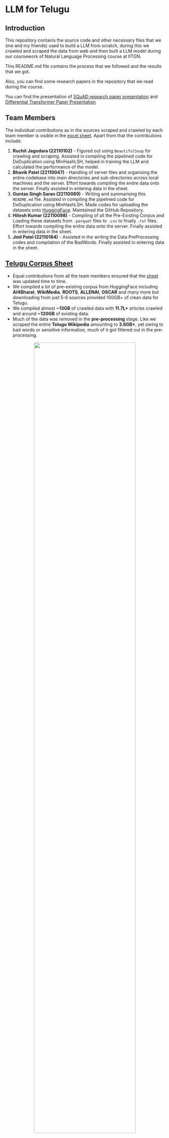 # LLM for Telugu

## Introduction

This repository contains the source code and other necessary files that we (me and my friends) used to build a LLM from scratch, during this we crawled and scraped the data from web and then built a LLM model during our coursework of Natural Language Processing course at IITGN.

This README.md file contains the process that we followed and the results that we got.

Also, you can find some research papers in the repository that we read during the course.

You can find the presentation of [SQuAD research paper presentation](https://www.canva.com/design/DAGRmAiJHLI/Dty-frFIr-jIFDziMR3zEg/view?utm_content=DAGRmAiJHLI&utm_campaign=designshare&utm_medium=link2&utm_source=uniquelinks&utlId=ha25e3e3775) and [Differential Transformer Paper Presentation](https://www.canva.com/design/DAGVmj1JB00/y7b6o2-OsaP4nZX3EgaWmg/view?utm_content=DAGVmj1JB00&utm_campaign=designshare&utm_medium=link2&utm_source=uniquelinks&utlId=h699303325e) 

## Team Members
The individual contributions as in the sources scraped and crawled by each team member is visible in the [excel sheet](https://docs.google.com/spreadsheets/d/1Kr59i-8Gyhi3ehN_hLVCPdBcms7L07xNUUFsTW3uFDk/edit?usp=sharing). Apart from that the contributions include:
1. **Ruchit Jagodara (22110102)** - Figured out using `BeautifulSoup` for crawling and scraping. Assisted in compiling the pipelined code for DeDuplication using MinHashLSH, helped in training the LLM and calculated the performance of the model.
2. **Bhavik Patel (22110047)** - Handling of server files and organising the entire codebase into main directories and sub-directories across local machines and the server. Effort towards compiling the enitre data onto the server. Finally assisted in entering data in the sheet.
3. **Guntas Singh Saran (22110089)** - Writing and summarising this `README.md` file. Assisted in compiling the pipelined code for DeDuplication using MinHashLSH. Made codes for uploading the datasets onto [HuggingFace](https://huggingface.co/guntas-13). Maintained the GitHub Repository.
4. **Hitesh Kumar (22110098)** - Compiling of all the Pre-Existing Corpus and Loading these datasets from `.parquet` files to `.csv` to finally `.txt` files. Effort towards compiling the enitre data onto the server. Finally assisted in entering data in the sheet. 
5. **Jinil Patel (22110184)** - Assisted in the writing the Data PreProcessing codes and compilation of the BadWords. Finally assisted in entering data in the sheet.

## [Telugu Corpus Sheet](https://docs.google.com/spreadsheets/d/1Kr59i-8Gyhi3ehN_hLVCPdBcms7L07xNUUFsTW3uFDk/edit?gid=1042635267#gid=1042635267)

- Equal contributions from all the team members ensured that the [sheet](https://docs.google.com/spreadsheets/d/1Kr59i-8Gyhi3ehN_hLVCPdBcms7L07xNUUFsTW3uFDk/edit?usp=sharing) was updated time to time.
- We compiled a lot of pre-existing corpus from HuggingFace including **AI4Bharat**, **WikiMedia**, **ROOTS**, **ALLENAI**, **OSCAR** and many more but downloading from just 5-6 sources provided 100GB+ of clean data for Telugu.
- We compiled almost **~13GB** of crawled data with **11.7L+** articles crawled and around **~120GB** of existing data.
- Much of the data was removed in the **pre-processing** stage. Like we scraped the entire **Telugu Wikipedia** amounting to **3.6GB+**, yet owing to bad words or sensitive information, much of it got filtered out in the pre-processing.

<div align = "center">
    <img src = "https://github.com/guntas-13/CS613-NLP/blob/main/Media/MainSheet.png" style="width: 80%">
</div>

<div align = "center">
    <img src = "https://github.com/guntas-13/CS613-NLP/blob/main/Media/PreProcessed.png" style="width: 80%">
</div>

<div align = "center">
    <img src = "https://github.com/guntas-13/CS613-NLP/blob/main/Media/Existing.png" style="width: 80%">
</div>

<div align = "center">
    <img src = "https://github.com/guntas-13/CS613-NLP/blob/main/Media/CSVs.jpeg" style="width: 50%">
</div>

**The screenshot above does not contain the entire data and even this data is still in `.csv` format, which got even expanded after converting them to individual `.txt` files.**


## Data Scraping and Crawling [`Scraping_CrawlingCodes`](https://github.com/guntas-13/CS613-NLP/tree/main/Scraping_CrawlingCodes)
<div align = "center">
    <img src = "https://github.com/guntas-13/CS613-NLP/blob/main/Media/Crawling.jpeg" style="width: 80%">
</div>

Initially, we were using `Selenium` but quite early on switched to `BeautifulSoup` for this task. We employed `Multi-threading` to speed up the scraping and crawling tasks. <br>
Our basic pipeline was:

- We created a main folder for each source named `<source-name>-<team-member>`.
- In each of these folders, there were two folders `WebCrawl` and `LinkScrape`.
- Additionally, the main folder also contained a Jupyter Notebook that was used as an experimentation to know the interface of that particular source.
- All the scraped links were stored in `.csv` files, and then later, the crawling code took over, saving each individual article in separate `.txt` files.


<div align = "center">
    <img src = "https://github.com/guntas-13/CS613-NLP/blob/main/Media/MainFile.png" style="width: 40%">
</div>

An example of `LinkScrape.py`
```python
from bs4 import BeautifulSoup
import urllib.request

def get_links(content):
    soup = BeautifulSoup(content, 'html.parser')
    main_div = soup.find('div', class_='band')
    anchors = main_div.find_all('a', class_="read-more", href=True)
    links = [a['href'] for a in anchors]
    return links

def crawl_data_from_link_with_retry(link, max_retries=3, retry_interval=5):
    retries = 0
    while retries < max_retries:
        try:
            response = urllib.request.urlopen(link)
            if response.status == 200:
                return response.read()
            else:
                print(f"Failed to fetch data from {link}. Retrying... ({retries + 1}/{max_retries})")
                retries += 1
                time.sleep(retry_interval)
        except Exception as e:
            print(f"An error occurred while fetching data from {link}: {e}. Retrying... ({retries + 1}/{max_retries})")
            retries += 1
            time.sleep(retry_interval)
    print(f"Failed to fetch data from {link} after {max_retries} retries.")
    return None
```

An example of `WebCrawl.py`
```python
def extract_data_from_html(html_content):
    try:
        soup = BeautifulSoup(html_content, "html.parser")
        
        extracted_data = ""
        for paragraph in soup.find_all('p'):
            extracted_data += paragraph.get_text() + "\n"

    except Exception as e:
        print(f"An error occurred while extracting Telugu data: {e}")
    
    return extracted_data
```


## Data Preprocessing [`DataPreprocessing`](https://github.com/guntas-13/CS613-NLP/tree/main/DataPreprocessing)

### 1. `TextToCSV.py`
This script processes text files from a specified directory, extracting links and text content, and compiles them into a single CSV file. Since initially we had scraped files as separate `.txt` files, it was necessary that for summarising the data, this was needed.

### 2. `PreProcess.py`
This script cleans a CSV file by removing entries that contain unwanted content, such as **bad words**, email addresses, and phone numbers. <br>
We had compiled bad words from the this [source](https://github.com/thisandagain/washyourmouthoutwithsoap/blob/develop/data/build.json) and later with the help of our Telugu friends, we added more words and made the [`badwords.json`](https://github.com/guntas-13/CS613-NLP/blob/main/badwords.json). We further made sure that no personal information gets leaked into the corpus like phone numbers or email addresses; and all those articles we're flagged and removed. <br> <br>
`PreProcess.py` takes your data in `.csv` format and separates the data into two files - `<source>_clean_articles.csv` and `<source>_bad_articles.csv`. The latter file also contains a column to show why that particular article has been flagged and removed.

<div align = "center">
    <img src = "https://github.com/guntas-13/CS613-NLP/blob/main/Media/PreProcess.png" style="width: 90%">
</div>

#### Regular Expression Patterns
Next, the script defines regular expression patterns for identifying email addresses and phone numbers:

```python
bad_words = "|".join(bad_words)
email_pattern = r"\S+@\S+"
phone_pattern = r'[\+\(]?[0-9][0-9 .\-\(\)]{5,}[0-9]'
correct_phone_pattern = r"\s?\d{4}-\d{4}\s?$"
```

- `bad_words`: A combined pattern of bad words.
- `email_pattern`: Matches standard email formats.
- `phone_pattern`: Matches various phone number formats.
- `correct_phone_pattern`: Ensures phone numbers follow a specific formatting standard (e.g., 1234-5678).

<div align = "center">
    <img src = "https://github.com/guntas-13/CS613-NLP/blob/main/Media/BadWords.jpeg" style="width: 80%">
</div>

<div align = "center">
<i>Screenshot showing why articles were flagged and removed containing sensitive information or bad words.</i>
</div>

### 3. `HyperLinks.py`
This script processes the cleaned CSV file to extract English text segments and modify the original content to replace unwanted strings, such as hyperlinks using the `<|hyperlink|>` tag.

```python
segments = re.findall(r'[a-zA-Z0-9»!@#$%^&*()_+={}\[\]:;"\'|\\<,>.?/~\s\n%+^-]+', text)

def remove_strings_from_row(content, strings_to_remove):
    if len(strings_to_remove) > 0 and (("https" in strings_to_remove) or ("www" in strings_to_remove) or ("http" in strings_to_remove) or ("http://" in strings_to_remove)):
        if strings_to_remove[-1] == " " or strings_to_remove[-1] == "\n" or strings_to_remove[-1] == "»":
            content = content.replace(strings_to_remove[:-1], ' <|hyperlink|> ')
        else:
            content = content.replace(strings_to_remove, ' <|hyperlink|> ')
    return content
```

<div align = "center">
    <img src = "https://github.com/guntas-13/CS613-NLP/blob/main/Media/HyperLinks.png" style="width: 80%">
</div>


## Data DeDuplication [`DeDuplication`](https://github.com/guntas-13/CS613-NLP/tree/main/DeDuplication)

**We were not able to perform deduplication on the entire dataset but did on a subset on a local machine of 3 sources. Although we were at least able to compile all the data on the server to be ready for deduplication, owing to time constraints, we were not able to finish it. Hence the task of making the final table is still incomplete**

### 1. `CreateFilePaths.py`

This script scans specified directories for `.txt` files and compiles their paths into a CSV file. It utilizes multithreading for faster processing.

### 2. `MinHashLSH_Query.py`
This script reads file paths from the CSV generated by the previous script, computes MinHash signatures for each file, and uses Locality-Sensitive Hashing (LSH) to identify duplicates. We set the Jaccard Similarity threshold at **0.8**.

**Key Functions**:

- `get_minhash(content, num_perm=128)`: Generates a MinHash signature for the file content.
- `deduplicate_files(filepaths, threshold=0.8)`: Identifies duplicate files based on MinHash similarities.

### 3. `FilterFalse.py`
This script filters CSV files in a specified directory, keeping only those rows where the similarity exceeds a defined threshold. It modifies the original files in place.

### 4. `FilterDuplicates.py`
This script processes the CSV files containing similarity results, determining which files to keep and which to remove based on their similarity scores.

### 5. `FinalRemove.py`
The final script reads a list of files to be removed from a text file and deletes those files from the filesystem.

### 6. [`stats.sh`](https://github.com/guntas-13/CS613-NLP/blob/main/DeDuplication/stats.sh)
We even wrote a bash script that would give the number of files and the folder size for each of the sources in our main folder.

<div align = "center">
    <img src = "https://github.com/guntas-13/CS613-NLP/blob/main/Media/Script.png" style="width: 80%;">
</div>


## The DeDuplication Pipeline

- All the sources need to be present in one main folder as directory containing all the articles from that source in `.txt` format.

<div align = "center">
    <img src = "https://github.com/guntas-13/CS613-NLP/blob/main/Media/Corpus.png" style="width: 40%; float: left;">
    <img src = "https://github.com/guntas-13/CS613-NLP/blob/main/Media/FileStructure.png" style="width: 40%;">
</div>

<div align = "center">
    <img src = "https://github.com/guntas-13/CS613-NLP/blob/main/Media/Server.jpeg" style="width: 100%;">
</div>

<div align = "center">
    <i>An attempt at how we were compiling all our data onto the server to be ready for deduplication.</i>
</div>

- Then, after this file setup, we ran `CreateFilePaths.py` that gave each article a unique ID in terms of their file paths on the respective machines.

<div align = "center">
    <img src = "https://github.com/guntas-13/CS613-NLP/blob/main/Media/FilePaths.png" style="width: 20%;">
</div>

- Next, two directories needed to be created, `Similarity` and `Logs`, and the script `MinHashLSH_Query.py` was run. This will create CSVs in the `Similarity` directory in chunks to avoid RAM overflows. These CSVs contain the duplicates figured out by the LSH object with their actual similarity values with its neighbors to later account for FALSE POSITIVES.

<div align = "center">
    <img src = "https://github.com/guntas-13/CS613-NLP/blob/main/Media/SimilarityDir.png" style="width: 40%;">
</div>

<div align = "center">
    <img src = "https://github.com/guntas-13/CS613-NLP/blob/main/Media/SimilarityLSH.png" style="width: 80%;">
</div>

<div align = "center">
    <i>Notice how there are 2 false positives with a similarity of less than 0.8 that came in. These will be filtered.</i>
</div>

- Now once, we have these CSVs, we run `FilterFalse.py` that will overwrite these CSVs, removing the rows that were False Positives.
- Then `FilterDuplicates.py` is run, which will check which file to remove out of the pair in a row in the above CSVs. This will create a log `.txt` file in the `Logs` directory of the **filepaths** of all the articles that need to be removed.

<div align = "center">
    <img src = "https://github.com/guntas-13/CS613-NLP/blob/main/Media/Logs.png" style="width: 40%;">
</div>

- Then, at last, the `FinalRemove.py` is run, which will do the honors of discarding these logged files.

<div align = "center">
    <img src = "https://github.com/guntas-13/CS613-NLP/blob/main/Media/ToDelete.png" style="width: 20%;">
</div>


## Data Uploading to Server and HuggingFace

- Since our pipeline had several raw `.txt` files and bad/clean `.csv` files we tried to upload them as single `.zip` file to [HuggingFace](https://huggingface.co/guntas-13).
- Later the clean data which was in `.csv` format was uploaded in `dataset` repositories on HuggingFace and those were in `.parquet` format, which were easily downloaded on the server side or any other machine
- We used the notebook [`DataUpload.ipynb`](https://github.com/guntas-13/CS613-NLP/blob/main/DataUpload.ipynb) to upload the datasets over on HuggingFace.

<div align = "center">
    <img src = "https://github.com/guntas-13/CS613-NLP/blob/main/Media/HF.png" style="width: 80%">
</div>

<div align = "center">
    <img src = "https://github.com/guntas-13/CS613-NLP/blob/main/Media/Repo.png" style="width: 45%; float: left;">
    <img src = "https://github.com/guntas-13/CS613-NLP/blob/main/Media/dataset.png" style="width: 45%;">
</div>

Quite often we leveraged script commands to transfer data from our local machines by zipping also to the server using the server copy (`scp`) command:

```bash
scp <local_file_path> telugu_nlp@10.0.62.212:<file_path_on_server>
```


## MinHashLSH Algorithm

_Source: https://leons.im/posts/a-python-implementation-of-simhash-algorithm/_ <br>
_Souce: https://ekzhu.com/datasketch/minhash.html_ <br>
_Source: https://blog.dataiku.com/joining-the-dots-efficiently-scaling-set-matching-with-lazo-and-minhashlsh_

The MinHashLSH (MinHash Locality-Sensitive Hashing) algorithm is a powerful technique for estimating the Jaccard similarity between sets. The main idea is to reduce the dimensionality of the data while preserving the pairwise similarity between sets. The process involves several key steps:

### 1. Shingling
To begin with, a document is converted into a set of shingles (or k-grams). For instance, given a string, we can extract overlapping substrings of length $k$.

```math
S_k = \{ s_i, s_{i+1}, \ldots, s_{i+k-1} \}
```

where $s_i$ is the $i^{th}$ character in the string.

### 2. MinHashing
Next, a MinHash signature is generated for each set of shingles. This involves creating multiple hash functions $h_1, h_2, \ldots, h_n$ that map the shingles to a range of integers. The MinHash of a set $S$ is the minimum value produced by these hash functions.

The MinHash of set $S$ is defined as:

```math
\text{MinHash}(S) = \min_{s \in S} \{ h(s) \}
```

For  $k$ hash functions, we can generate a MinHash signature of length $k$:

```math
\text{signature}(S) = \begin{bmatrix}
\text{MinHash}_1(S) \\
\text{MinHash}_2(S) \\
\vdots \\
\text{MinHash}_k(S)
\end{bmatrix}
```

### MinHash: Estimating Jaccard Similarity
MinHash (short for Min-wise Independent Permutations Hashing) is a technique used to estimate the Jaccard similarity between two sets.

#### Jaccard Similarity
For two sets $A$ and $B$, the Jaccard similarity $J(A, B)$ is defined as:

```math
J(A, B) = \frac{|A \cap B|}{|A \cup B|}
```

This measures the size of the intersection relative to the union of the sets. The closer the value is to 1, the more similar the sets are.

#### How MinHash Works
MinHash allows us to approximate the Jaccard similarity between two sets by applying a random permutation to the elements of each set and selecting the smallest (minimum) hash value of the elements after the permutation. By repeating this process with multiple hash functions (i.e., permutations), we can estimate the Jaccard similarity.

Let $h_1, h_2, \ldots, h_k$ be a family of random hash functions. For each set $A$, compute the minimum value of the hash functions for each permutation:

```math
\text{MinHash}(A) = \left(\min(h_1(A)), \min(h_2(A)), \ldots, \min(h_k(A))\right)
```

The probability that the minimum hash values for two sets $A$ and $B$ are the same is equal to the Jaccard similarity:

```math
P(\min(h_i(A)) = \min(h_i(B))) = J(A, B)
```

Thus, the more MinHashes that match between two sets, the more similar the sets are, with the proportion of matching MinHashes approximating the Jaccard similarity:

```math
\hat{J}(A, B) \approx \frac{\text{Number of matching MinHashes}}{\text{Total number of MinHashes}}
```

#### MinHash in Practice
Instead of computing full hash permutations, practical implementations simulate random permutations using a fixed number of permutations (e.g., 128). The resulting signature is a compact representation of the set, allowing for fast comparison.

### Locality-Sensitive Hashing (LSH): Efficient Similarity Search
MinHashLSH builds on MinHash by enabling efficient approximate nearest-neighbor search. The goal of LSH is to quickly identify similar items in large datasets without comparing every possible pair.

#### Hash Buckets and LSH
LSH works by hashing similar items (sets or documents) into the same "bucket" with high probability, allowing us to efficiently retrieve candidate near-duplicates.

#### Key Idea
The MinHash signature for a set is divided into multiple "bands" of hash values. Each band is hashed into a separate hash table (bucket). If two items share the same band in at least one hash table, they are considered potential candidates for similarity (i.e., they are "near neighbors"). For example:

Let $s_1, s_2, \ldots, s_k$ be the MinHash signature for a document. Divide the signature into $b$ bands, each containing $r$ hash values (so that $k = b \times r$). Each band is hashed into a hash table:

```math
\text{BandHash}(i) = \text{hash}(s_{(i-1)r+1}, s_{(i-1)r+2}, \ldots, s_{ir})
```

The idea is that similar sets are more likely to share one or more band hash values, thus colliding in at least one hash table.

#### Probability of Collision
The probability that two documents $A$ and $B$ collide in at least one band is related to their Jaccard similarity. Let $p$ be the Jaccard similarity $J(A, B)$ between two sets. The probability that two sets do not collide in one band (i.e., they have different MinHash values in all $r$ positions of that band) is:

```math
P(\text{No collision in one band}) = (1 - p^r)
```

The probability that two sets do not collide in any of the $b$ bands is:

```math
P(\text{No collision in any band}) = (1 - p^r)^{b}
```

Therefore, the probability that two sets collide in at least one band is:

```math
P(\text{Collision}) = 1 - (1 - p^r)^{b}
```

This probability increases as the similarity $p$ increases, meaning that similar sets are likely to collide in at least one band, while dissimilar sets are unlikely to collide.

#### Tuning Parameters
1. $b$ (number of bands): More bands reduce false positives but increase false negatives.
2. $r$ (rows per band): More rows per band reduce false negatives but increase false positives.

#### False Positives and Negatives}
1. **False Positive**: Two dissimilar sets might collide in a bucket due to chance, causing them to be falsely flagged as similar.
2. **False Negative**: Two similar sets might not collide in any bucket, causing them to be missed.

LSH works by balancing these trade-offs, with parameters $b$ and $r$ controlling the precision of the approximation.

### Example Code
```python
import os
import re
from datasketch import MinHash, MinHashLSH

def get_features(s):
    """Extract 3-character shingles from the string."""
    width = 3
    s = s.lower()
    s = re.sub(r'[^\w]+', '', s)
    return [s[i:i + width] for i in range(max(len(s) - width + 1, 1))]

def get_minhash(content, num_perm=128):
    """Convert features derived from content to a MinHash object for LSH comparison."""
    minhash = MinHash(num_perm=num_perm)
    features = get_features(content)
    for feature in features:
        minhash.update(feature.encode('utf-8'))
    return minhash

def lsh_deduplication(documents, threshold=0.8, num_perm=128):
    lsh = MinHashLSH(threshold=threshold, num_perm=num_perm)
    minhashes = {}

    # Create MinHash for each document and insert into LSH
    for doc_id, text in documents.items():
        minhash = get_minhash(text, num_perm=num_perm)
        minhashes[doc_id] = minhash

        lsh.insert(doc_id, minhash)

    # Deduplicate documents based on LSH
    deduplicated_docs = {}
    for doc_id in documents:
        similar_docs = lsh.query(minhashes[doc_id])
        if len(similar_docs) == 1:  # If only one match (itself), it's unique
            deduplicated_docs[doc_id] = documents[doc_id]

    return deduplicated_docs
```


### SQuAD Paper

[SQuAD: 100,000+ Questions for Machine Comprehension of Text](https://arxiv.org/abs/1606.05250) <br>
[Paper Overview](https://sh-tsang.medium.com/brief-review-squad-100-000-questions-for-machine-comprehension-of-text-f191c6b670b8) <br>
[Stanford CoreNLP](https://stanfordnlp.github.io/CoreNLP/) <br>
[Dependency Parsing](https://towardsdatascience.com/natural-language-processing-dependency-parsing-cf094bbbe3f7) <br>
[Universal Dependency Table](https://universaldependencies.org/u/dep/) <br>
